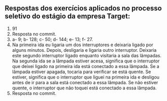 ## Respostas dos exercícios aplicados no processo seletivo do estágio da empresa Target:

1) 91
2) Resposta no commit.
3) a- 9; b- 128; c- 50; d- 144; e- 13; f- 27.
4) Na primeira ida eu ligaria um dos interruptores e deixaria ligado por alguns minutos.
Depois, desligaria e ligaria outro interruptor.
Deixaria este segundo interruptor ligado enquanto visitaria a sala das lâmpadas.
Na segunda ida se a lâmpada estiver acesa, significa que o interruptor que deixei ligado na primeira ida está conectado a essa lâmpada.
Se a lâmpada estiver apagada, tocaria para verificar se está quente. Se estiver, significa que o interruptor que liguei na primeira ida e desligou antes de ir para a sala está conectado a essa lâmpada. Se não estiver quente, o interruptor que não toquei está conectado a essa lâmpada.
5) Resposta no commit.

